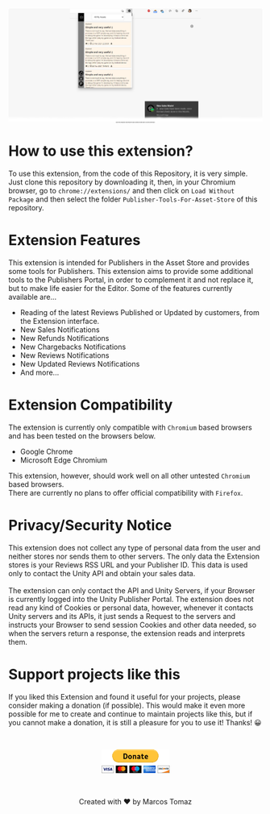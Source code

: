<p align="center" style="font-size: 2px;">
    <img src="Extension-Data/screenshot.png" />
    Clone this repository and read the topics below to know how to use this Extension.
</p>

# How to use this extension?

To use this extension, from the code of this Repository, it is very simple. Just clone this repository by downloading it, then, in your Chromium browser, go to `chrome://extensions/` and then click on `Load Without Package` and then select the folder `Publisher-Tools-For-Asset-Store` of this repository.

# Extension Features

This extension is intended for Publishers in the Asset Store and provides some tools for Publishers. This extension aims to provide some additional tools to the Publishers Portal, in order to complement it and not replace it, but to make life easier for the Editor. Some of the features currently available are...

- Reading of the latest Reviews Published or Updated by customers, from the Extension interface.
- New Sales Notifications
- New Refunds Notifications
- New Chargebacks Notifications
- New Reviews Notifications
- New Updated Reviews Notifications
- And more...

# Extension Compatibility

The extension is currently only compatible with `Chromium` based browsers and has been tested on the browsers below.

- Google Chrome
- Microsoft Edge Chromium

This extension, however, should work well on all other untested `Chromium` based browsers.
<br>
There are currently no plans to offer official compatibility with `Firefox`.

# Privacy/Security Notice

This extension does not collect any type of personal data from the user and neither stores nor sends them to other servers. The only data the Extension stores is your Reviews RSS URL and your Publisher ID. This data is used only to contact the Unity API and obtain your sales data.
<br>
<br>
The extension can only contact the API and Unity Servers, if your Browser is currently logged into the Unity Publisher Portal. The extension does not read any kind of Cookies or personal data, however, whenever it contacts Unity servers and its APIs, it just sends a Request to the servers and instructs your Browser to send session Cookies and other data needed, so when the servers return a response, the extension reads and interprets them.

# Support projects like this

If you liked this Extension and found it useful for your projects, please consider making a donation (if possible). This would make it even more possible for me to create and continue to maintain projects like this, but if you cannot make a donation, it is still a pleasure for you to use it! Thanks! 😀

<br>

<p align="center">
    <a href="https://www.paypal.com/donate/?hosted_button_id=MVDJY3AXLL8T2" target="_blank">
        <img src="Extension-Data/paypal-donate.png" alt="Donate" />
    </a>
</p>

<br>

<p align="center">
Created with ❤ by Marcos Tomaz
</p>